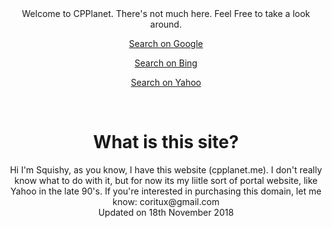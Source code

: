 <center>
Welcome to CPPlanet. There's not much here. Feel Free to take a look around.
  
  <p><a href="https://google.com">Search on Google</a></p>
  <p><a href="https://bing.com">Search on Bing</a></p>
  <p><a href="https://yahoo.com">Search on Yahoo</a></p>
  <br><h1>What is this site?</h1>
  <p>Hi I'm Squishy, as you know, I have this website (cpplanet.me). I don't really know what to do with it, but for now its my liitle sort of portal website, like Yahoo in the late 90's. If you're interested in purchasing this domain, let me know: coritux@gmail.com
  <br>Updated on 18th November 2018</br></p>

